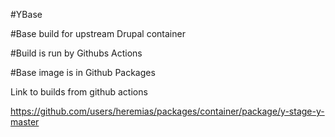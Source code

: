 #YBase

#Base build for upstream Drupal container

#Build is run by Githubs Actions

#Base image is in Github Packages



Link to builds from github actions

https://github.com/users/heremias/packages/container/package/y-stage-y-master
